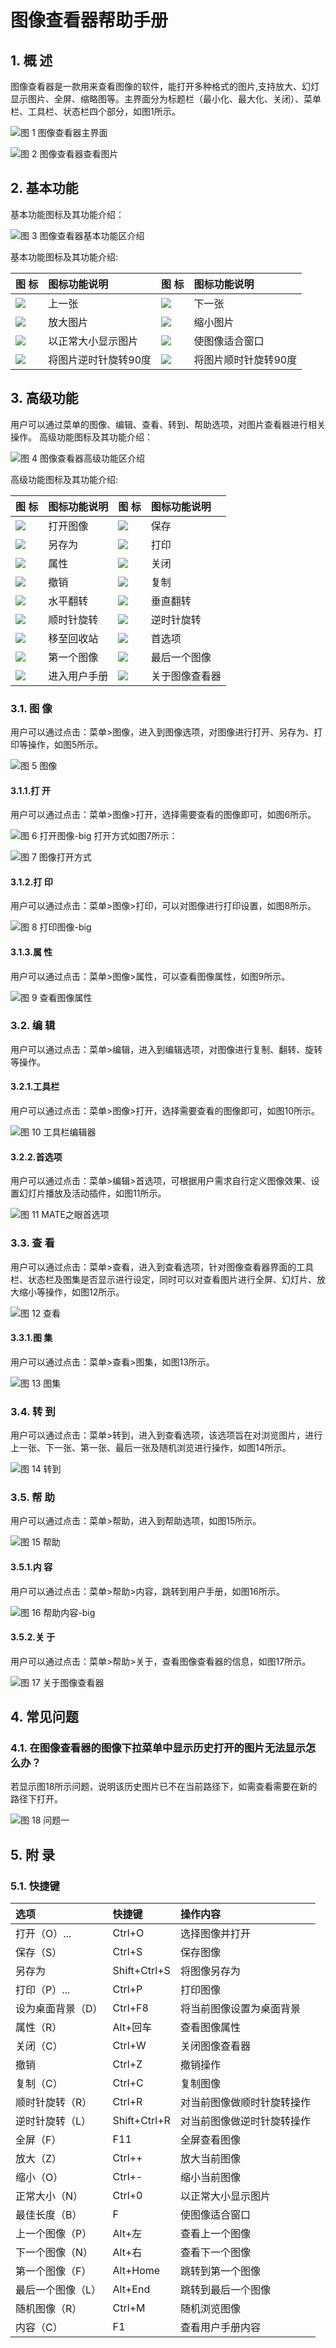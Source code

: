 # 图像查看器帮助手册

## 1. 概 述
图像查看器是一款用来查看图像的软件，能打开多种格式的图片,支持放大、幻灯显示图片、全屏、缩略图等。主界面分为标题栏（最小化、最大化、关闭）、菜单栏、工具栏、状态栏四个部分，如图1所示。

![图 1 图像查看器主界面](image/1.png)

![图 2 图像查看器查看图片](image/2.png)
## 2. 基本功能
基本功能图标及其功能介绍：

![图 3 图像查看器基本功能区介绍](image/3.png)

基本功能图标及其功能介绍:

|图 标	|图标功能说明	|图 标|	图标功能说明
| :------------ | :------------ | :------------ | :------------ |
|![](image/icon1.png)|	上一张	|![](image/icon5.png)|	下一张
|![](image/icon2.png)|	放大图片|![](image/icon6.png)|		缩小图片
|![](image/icon3.png)|	以正常大小显示图片	|![](image/icon7.png)|	使图像适合窗口
|![](image/icon4.png)|	将图片逆时针旋转90度	|![](image/icon8.png)|	将图片顺时针旋转90度

## 3. 高级功能
用户可以通过菜单的图像、编辑、查看、转到、帮助选项，对图片查看器进行相关操作。
高级功能图标及其功能介绍：

![图 4 图像查看器高级功能区介绍](image/4.png)


高级功能图标及其功能介绍:

|图 标|	图标功能说明	|图 标	|图标功能说明
| :------------ | :------------ | :------------ | :------------ |
|![](image/icon9.png)|	打开图像	|![](image/icon18.png)|	保存
|![](image/icon10.png)|	另存为		|![](image/icon19.png)|打印
|![](image/icon11.png)|	属性	|![](image/icon20.png)|	关闭
|![](image/icon12.png)|	撤销	|![](image/icon21.png)|	复制
|![](image/icon13.png)|	水平翻转	|![](image/icon22.png)|	垂直翻转
|![](image/icon14.png)|	顺时针旋转	|![](image/icon23.png)|	逆时针旋转
|![](image/icon15.png)|	移至回收站	|![](image/icon24.png)|	首选项
|![](image/icon16.png)|	第一个图像	|![](image/icon25.png)|	最后一个图像
|![](image/icon17.png)|	进入用户手册	|![](image/icon26.png)|	关于图像查看器

### 3.1. 图 像
用户可以通过点击：菜单>图像，进入到图像选项，对图像进行打开、另存为、打印等操作，如图5所示。

![图 5 图像](image/5.png)
#### 3.1.1.打 开
用户可以通过点击：菜单>图像>打开，选择需要查看的图像即可，如图6所示。


![图 6 打开图像-big](image/6.png)
打开方式如图7所示：

![图 7 图像打开方式](image/7.png)
#### 3.1.2.打 印
用户可以通过点击：菜单>图像>打印，可以对图像进行打印设置，如图8所示。

![图 8 打印图像-big](image/8.png)
#### 3.1.3.属 性
用户可以通过点击：菜单>图像>属性，可以查看图像属性，如图9所示。

![图 9 查看图像属性](image/9.png)
### 3.2. 编 辑
用户可以通过点击：菜单>编辑，进入到编辑选项，对图像进行复制、翻转、旋转等操作。
#### 3.2.1.工具栏
用户可以通过点击：菜单>图像>打开，选择需要查看的图像即可，如图10所示。

![图 10 工具栏编辑器](image/10.png)
#### 3.2.2.首选项
用户可以通过点击：菜单>编辑>首选项，可根据用户需求自行定义图像效果、设置幻灯片播放及活动插件，如图11所示。

![图 11 MATE之眼首选项](image/11.png)
### 3.3. 查 看
用户可以通过点击：菜单>查看，进入到查看选项，针对图像查看器界面的工具栏、状态栏及图集是否显示进行设定，同时可以对查看图片进行全屏、幻灯片、放大缩小等操作，如图12所示。

![图 12 查看](image/12.png)
#### 3.3.1.图 集
用户可以通过点击：菜单>查看>图集，如图13所示。

![图 13 图集](image/13.png)
### 3.4. 转 到
用户可以通过点击：菜单>转到，进入到查看选项，该选项旨在对浏览图片，进行上一张、下一张、第一张、最后一张及随机浏览进行操作，如图14所示。

![图 14 转到](image/14.png)
### 3.5. 帮 助
用户可以通过点击：菜单>帮助，进入到帮助选项，如图15所示。

![图 15 帮助](image/15.png)
#### 3.5.1.内 容
用户可以通过点击：菜单>帮助>内容，跳转到用户手册，如图16所示。

![图 16 帮助内容-big](image/16.png)
#### 3.5.2.关 于
用户可以通过点击：菜单>帮助>关于，查看图像查看器的信息，如图17所示。

![图 17 关于图像查看器](image/17.png)
## 4. 常见问题
### 4.1. 在图像查看器的图像下拉菜单中显示历史打开的图片无法显示怎么办？
若显示图18所示问题，说明该历史图片已不在当前路径下，如需查看需要在新的路径下打开。


![图 18 问题一](image/18.png)
## 5. 附 录
### 5.1. 快捷键
|选项	|快捷键|	操作内容
| :------------ | :------------ | :------------ | 
|打开（O）...|	Ctrl+O	|选择图像并打开
|保存（S）	|Ctrl+S	|保存图像
|另存为	|Shift+Ctrl+S|	将图像另存为
|打印（P）...|	Ctrl+P	|打印图像
|设为桌面背景（D）|	Ctrl+F8|	将当前图像设置为桌面背景
|属性（R）|	Alt+回车|	查看图像属性
|关闭（C）|	Ctrl+W|	关闭图像查看器
|撤销	|Ctrl+Z|	撤销操作
|复制（C）|	Ctrl+C	|复制图像
|顺时针旋转（R）|	Ctrl+R	|对当前图像做顺时针旋转操作
|逆时针旋转（L）|	Shift+Ctrl+R|	对当前图像做逆时针旋转操作
|全屏（F）	|F11|	全屏查看图像
|放大（Z）	|Ctrl++	|放大当前图像
|缩小（O）	|Ctrl+-	|缩小当前图像
|正常大小（N）|	Ctrl+0	|以正常大小显示图片
|最佳长度（B）|	F	|使图像适合窗口
|上一个图像（P）|	Alt+左	|查看上一个图像
|下一个图像（N）|	Alt+右	|查看下一个图像
|第一个图像（F）|	Alt+Home|	跳转到第一个图像
|最后一个图像（L）|	Alt+End	|跳转到最后一个图像
|随机图像（R）	|Ctrl+M	|随机浏览图像
|内容（C）	|F1|	查看用户手册内容
